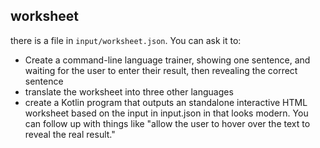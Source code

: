 ## worksheet
there is a file in `input/worksheet.json`. You can ask it to:
- Create a command-line language trainer, showing one sentence, and waiting for the user to enter their result, then revealing the correct sentence
- translate the worksheet into three other languages
- create a Kotlin program that outputs an standalone interactive HTML worksheet based on the input in input.json in that looks modern. You can follow up with things like "allow the user to hover over the text to reveal the real result."